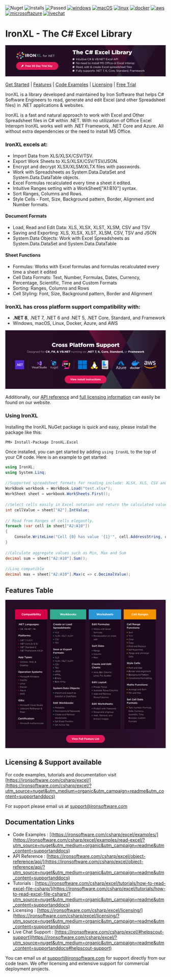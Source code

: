 ![Nuget](https://img.shields.io/nuget/v/IronXL.Excel?color=informational&label=latest)  ![Installs](https://img.shields.io/nuget/dt/IronXL.Excel?color=informational&label=installs&logo=nuget)  ![Passed](https://img.shields.io/badge/build-%20%E2%9C%93%202425%20tests%20passed%20(0%20failed)%20-107C10?logo=visualstudio)  [![windows](https://img.shields.io/badge/%E2%80%8E%20-%20%E2%9C%93-107C10?logo=windows)](https://ironsoftware.com/csharp/excel/docs/?utm_source=nuget&utm_medium=organic&utm_campaign=readme&utm_content=topshield) [![macOS](https://img.shields.io/badge/%E2%80%8E%20-%20%E2%9C%93-107C10?logo=apple)](https://ironsoftware.com/csharp/excel/docs/questions/macos?utm_source=nuget&utm_medium=organic&utm_campaign=readme&utm_content=topshield) [![linux](https://img.shields.io/badge/%E2%80%8E%20-%20%E2%9C%93-107C10?logo=linux&logoColor=white)](https://ironsoftware.com/csharp/excel/docs/questions/linux?utm_source=nuget&utm_medium=organic&utm_campaign=readme&utm_content=topshield) [![docker](https://img.shields.io/badge/%E2%80%8E%20-%20%E2%9C%93-107C10?logo=docker&logoColor=white)](https://ironsoftware.com/csharp/excel/docs/questions/docker-support?utm_source=nuget&utm_medium=organic&utm_campaign=readme&utm_content=topshield) [![aws](https://img.shields.io/badge/%E2%80%8E%20-%20%E2%9C%93-107C10?logo=amazonaws)](https://ironsoftware.com/csharp/excel/docs/questions/aws-lambada-support?utm_source=nuget&utm_medium=organic&utm_campaign=readme&utm_content=topshield) [![microsoftazure](https://img.shields.io/badge/%E2%80%8E%20-%20%E2%9C%93-107C10?logo=microsoftazure)](https://ironsoftware.com/csharp/excel/docs/questions/azure-support?utm_source=nuget&utm_medium=organic&utm_campaign=readme&utm_content=topshield) [![livechat](https://img.shields.io/badge/Live%20Chat-Active-purple?logo=googlechat&logoColor=white)](https://ironsoftware.com/csharp/excel/?utm_source=nuget&utm_medium=organic&utm_campaign=readme&utm_content=topshield#helpscout-support)

# IronXL - The C# Excel Library


[![IronXL NuGet Trial Banner Image](https://raw.githubusercontent.com/iron-software/iron-nuget-assets/main/IronXL-readme/nuget-trial-banner-large.png)](https://ironsoftware.com/csharp/excel/?utm_source=nuget&utm_medium=organic&utm_campaign=readme&utm_content=topbanner#trial-license)

[Get Started](https://ironsoftware.com/csharp/excel/docs/?utm_source=nuget&utm_medium=organic&utm_campaign=readme&utm_content=navigation) | [Features](https://ironsoftware.com/csharp/excel/features/?utm_source=nuget&utm_medium=organic&utm_campaign=readme&utm_content=navigation) | [Code Examples](https://ironsoftware.com/csharp/excel/examples/read-excel/?utm_source=nuget&utm_medium=organic&utm_campaign=readme&utm_content=navigation) | [Licensing](https://ironsoftware.com/csharp/excel/licensing/?utm_source=nuget&utm_medium=organic&utm_campaign=readme&utm_content=navigation) | [Free Trial](https://ironsoftware.com/csharp/excel/docs/?utm_source=nuget&utm_medium=organic&utm_campaign=readme&utm_content=navigation#trial-license)

IronXL is a library developed and maintained by Iron Software that helps C# Software Engineers to read, generate and edit Excel (and other Spreadsheet files) in .NET applications & websites.

IronXL is a fast and natural approach to work with Excel and Other Spreadsheet files in C# within .NET. With no utilization of Office Excel Interopm IronXL works well with .NET Framework, .NET Core and Azure. All without extra dependencies or the need to install MS Office.

### IronXL excels at:
- Import Data from XLS/XLSX/CSV/TSV.
- Export Work Sheets to XLS/XLSX/CSV/TSV/JSON.
- Encrypt and decrypt XLSX/XLSM/XLTX files with passwords.
- Work with Spreadsheets as System.Data.DataSet and System.Data.DataTable objects.
- Excel Formulas recalculated every time a sheet it edited.
- Intuitive Ranges setting with a WorkSheet["A1:B10"] syntax.
- Sort Ranges, Columns and Rows.
- Style Cells - Font, Size, Background pattern, Border, Alignment and Number formats.

#### Document Formats
- Load, Read and Edit Data: XLS, XLSX, XLST, XLSM, CSV and TSV
- Saving and Exporting: XLS, XLSX, XLST, XLSM, CSV, TSV and JSON
- System.Data Objects: Work with Excel Spreadsheets as System.Data.DataSet and System.Data.DataTable

#### Sheet Functions
- Formulas: Works with Excel formulas and formulas recalculated every time a sheet it edited
- Cell Data Formats: Text, Number, Formulas, Dates, Currency, Percentage, Scientific, Time and Custom Formats
- Sorting: Ranges, Columns and Rows
- Cell Styling: Font, Size, Background pattern, Border and Alignment

### IronXL has cross platform support compatibility with:
- **.NET 8**, .NET 7, .NET 6 and .NET 5, .NET Core, Standard, and Framework
- Windows, macOS, Linux, Docker, Azure, and AWS

[![IronXL Cross Platform Compatibility Support Image](https://raw.githubusercontent.com/iron-software/iron-nuget-assets/main/IronXL-readme/cross-platform-compatibility.png)](https://ironsoftware.com/csharp/excel/docs/?utm_source=nuget&utm_medium=organic&utm_campaign=readme&utm_content=crossplatformbanner)

Additionally, our [API reference](https://ironsoftware.com/csharp/excel/object-reference/api/) and [full licensing information](https://ironsoftware.com/csharp/excel/licensing/#trial-license) can easily be found on our website.

### Using IronXL
Installing the IronXL NuGet package is quick and easy, please install the package like this:
```
PM> Install-Package IronXL.Excel
```
Once installed, you can get started by adding `using IronXL` to the top of your C# code. Here is an example to get started:
```csharp
using IronXL;
using System.Linq;
    
//Supported spreadsheet formats for reading include: XLSX, XLS, CSV and TSV
WorkBook workbook = WorkBook.Load("test.xlsx");
WorkSheet sheet = workbook.WorkSheets.First();

//Select cells easily in Excel notation and return the calculated value
int cellValue = sheet["A2"].IntValue;

// Read from Ranges of cells elegantly.
foreach (var cell in sheet["A2:A10"])
{
	Console.WriteLine("Cell {0} has value '{1}'", cell.AddressString, cell.Text);
}

//Calculate aggregate values such as Min, Max and Sum
decimal sum = sheet["A2:A10"].Sum();

//Linq compatible
decimal max = sheet["A2:A10"].Max(c => c.DecimalValue);
```

## Features Table
[![IronXL Features Table](https://raw.githubusercontent.com/iron-software/iron-nuget-assets/main/IronXL-readme/features-table.png)](https://ironsoftware.com/csharp/excel/features/?utm_source=nuget&utm_medium=organic&utm_campaign=readme&utm_content=featuresbanner)

## Licensing & Support available
For code examples, tutorials and documentation visit [https://ironsoftware.com/csharp/excel/](https://ironsoftware.com/csharp/excel/?utm_source=nuget&utm_medium=organic&utm_campaign=readme&utm_content=supportanddocs)

For support please email us at support@ironsoftware.com 

## Documentation Links

-   Code Examples : [(https://ironsoftware.com/csharp/excel/examples/](https://ironsoftware.com/csharp/excel/examples/read-excel/?utm_source=nuget&utm_medium=organic&utm_campaign=readme&utm_content=supportanddocs)
-   API Reference : [https://ironsoftware.com/csharp/excel/object-reference/api/](https://ironsoftware.com/csharp/excel/object-reference/api/?utm_source=nuget&utm_medium=organic&utm_campaign=readme&utm_content=supportanddocs)
-   Tutorials : [https://ironsoftware.com/csharp/excel/tutorials/how-to-read-excel-file-csharp/](https://ironsoftware.com/csharp/excel/tutorials/how-to-read-excel-file-csharp/?utm_source=nuget&utm_medium=organic&utm_campaign=readme&utm_content=supportanddocs)
-   Licensing : [https://ironsoftware.com/csharp/excel/licensing/](https://ironsoftware.com/csharp/excel/licensing/?utm_source=nuget&utm_medium=organic&utm_campaign=readme&utm_content=supportanddocs)
- Live Chat Support : [https://ironsoftware.com/csharp/excel/#helpscout-support](https://ironsoftware.com/csharp/excel/?utm_source=nuget&utm_medium=organic&utm_campaign=readme&utm_content=supportanddocs#helpscout-support)

You can email us at support@ironsoftware.com for support directly from our code team. We offer licensing and extensive support for commercial deployment projects.
